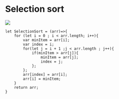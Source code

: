 # Selection sort

![](https://cdn.programiz.com/sites/tutorial2program/files/Selection-sort-0.png)

```
let SelectionSort = (arr)=>{
    for (let i = 0 ; i < arr.length; i++){
        var minItem = arr[i];
        var index = i;
        for(let j = i + 1 ;j < arr.length ; j++){
            if(minItem > arr[j]){
                minItem = arr[j];
                index = j;
            };
        };
        arr[index] = arr[i];
        arr[i] = minItem;
    }
    return arr;
}

```
